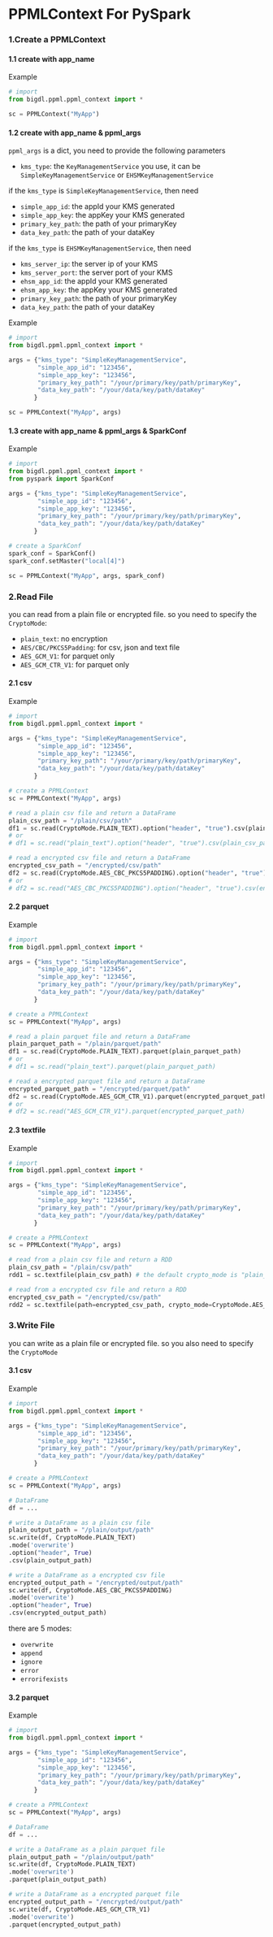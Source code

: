 # PPMLContext For PySpark

### 1.Create a PPMLContext

#### 1.1 create with app_name

Example

```python
# import
from bigdl.ppml.ppml_context import *

sc = PPMLContext("MyApp")
```

#### 1.2 create with app_name & ppml_args

`ppml_args` is a dict, you need to provide the following parameters

- `kms_type`: the `KeyManagementService` you use, it can be `SimpleKeyManagementService` or `EHSMKeyManagementService`

if the `kms_type` is `SimpleKeyManagementService`, then need

- `simple_app_id`: the appId your KMS generated
- `simple_app_key`: the appKey  your KMS generated
- `primary_key_path`: the path of your primaryKey
- `data_key_path`:  the path of your dataKey

if the `kms_type` is `EHSMKeyManagementService`, then need

- `kms_server_ip`: the server ip of your KMS
- `kms_server_port`: the server port of your KMS
- `ehsm_app_id`: the appId your KMS generated
- `ehsm_app_key`:  the appKey  your KMS generated
- `primary_key_path`: the path of your primaryKey
- `data_key_path`:  the path of your dataKey

Example

```python
# import
from bigdl.ppml.ppml_context import *

args = {"kms_type": "SimpleKeyManagementService",
        "simple_app_id": "123456",
        "simple_app_key": "123456",
        "primary_key_path": "/your/primary/key/path/primaryKey",
        "data_key_path": "/your/data/key/path/dataKey"
       }

sc = PPMLContext("MyApp", args)
```

#### 1.3 create with app_name & ppml_args & SparkConf

Example

```python
# import
from bigdl.ppml.ppml_context import *
from pyspark import SparkConf

args = {"kms_type": "SimpleKeyManagementService",
        "simple_app_id": "123456",
        "simple_app_key": "123456",
        "primary_key_path": "/your/primary/key/path/primaryKey",
        "data_key_path": "/your/data/key/path/dataKey"
       }

# create a SparkConf
spark_conf = SparkConf()
spark_conf.setMaster("local[4]")

sc = PPMLContext("MyApp", args, spark_conf)
```

### 2.Read File

you can read from a plain file or encrypted file. so you need to specify the `CryptoMode`:

- `plain_text`: no encryption
- `AES/CBC/PKCS5Padding`: for csv, json and text file
- `AES_GCM_V1`: for parquet only
- `AES_GCM_CTR_V1`: for parquet only

#### 2.1 csv

Example

```python
# import
from bigdl.ppml.ppml_context import *

args = {"kms_type": "SimpleKeyManagementService",
        "simple_app_id": "123456",
        "simple_app_key": "123456",
        "primary_key_path": "/your/primary/key/path/primaryKey",
        "data_key_path": "/your/data/key/path/dataKey"
       }

# create a PPMLContext
sc = PPMLContext("MyApp", args)

# read a plain csv file and return a DataFrame
plain_csv_path = "/plain/csv/path"
df1 = sc.read(CryptoMode.PLAIN_TEXT).option("header", "true").csv(plain_csv_path)
# or
# df1 = sc.read("plain_text").option("header", "true").csv(plain_csv_path)

# read a encrypted csv file and return a DataFrame
encrypted_csv_path = "/encrypted/csv/path"
df2 = sc.read(CryptoMode.AES_CBC_PKCS5PADDING).option("header", "true").csv(encrypted_csv_path)
# or
# df2 = sc.read("AES_CBC_PKCS5PADDING").option("header", "true").csv(encrypted_csv_path)
```

#### 2.2 parquet

Example

```python
# import
from bigdl.ppml.ppml_context import *

args = {"kms_type": "SimpleKeyManagementService",
        "simple_app_id": "123456",
        "simple_app_key": "123456",
        "primary_key_path": "/your/primary/key/path/primaryKey",
        "data_key_path": "/your/data/key/path/dataKey"
       }

# create a PPMLContext
sc = PPMLContext("MyApp", args)

# read a plain parquet file and return a DataFrame
plain_parquet_path = "/plain/parquet/path"
df1 = sc.read(CryptoMode.PLAIN_TEXT).parquet(plain_parquet_path)
# or
# df1 = sc.read("plain_text").parquet(plain_parquet_path)

# read a encrypted parquet file and return a DataFrame
encrypted_parquet_path = "/encrypted/parquet/path"
df2 = sc.read(CryptoMode.AES_GCM_CTR_V1).parquet(encrypted_parquet_path)
# or
# df2 = sc.read("AES_GCM_CTR_V1").parquet(encrypted_parquet_path)
```

#### 2.3 textfile

Example

```python
# import
from bigdl.ppml.ppml_context import *

args = {"kms_type": "SimpleKeyManagementService",
        "simple_app_id": "123456",
        "simple_app_key": "123456",
        "primary_key_path": "/your/primary/key/path/primaryKey",
        "data_key_path": "/your/data/key/path/dataKey"
       }

# create a PPMLContext
sc = PPMLContext("MyApp", args)

# read from a plain csv file and return a RDD
plain_csv_path = "/plain/csv/path"
rdd1 = sc.textfile(plain_csv_path) # the default crypto_mode is "plain_text"

# read from a encrypted csv file and return a RDD
encrypted_csv_path = "/encrypted/csv/path"
rdd2 = sc.textfile(path=encrypted_csv_path, crypto_mode=CryptoMode.AES_CBC_PKCS5PADDING)
```

### 3.Write File

you can write as a plain file or encrypted file. so you also need to specify the `CryptoMode`

#### 3.1 csv

Example

```python
# import
from bigdl.ppml.ppml_context import *

args = {"kms_type": "SimpleKeyManagementService",
        "simple_app_id": "123456",
        "simple_app_key": "123456",
        "primary_key_path": "/your/primary/key/path/primaryKey",
        "data_key_path": "/your/data/key/path/dataKey"
       }

# create a PPMLContext
sc = PPMLContext("MyApp", args)

# DataFrame
df = ...

# write a DataFrame as a plain csv file
plain_output_path = "/plain/output/path"
sc.write(df, CryptoMode.PLAIN_TEXT)
.mode('overwrite')
.option("header", True)
.csv(plain_output_path)

# write a DataFrame as a encrypted csv file
encrypted_output_path = "/encrypted/output/path"
sc.write(df, CryptoMode.AES_CBC_PKCS5PADDING)
.mode('overwrite')
.option("header", True)
.csv(encrypted_output_path)
```

there are 5 modes:

- `overwrite`
- `append`
- `ignore`
- `error`
- `errorifexists`

#### 3.2 parquet

Example

```python
# import
from bigdl.ppml.ppml_context import *

args = {"kms_type": "SimpleKeyManagementService",
        "simple_app_id": "123456",
        "simple_app_key": "123456",
        "primary_key_path": "/your/primary/key/path/primaryKey",
        "data_key_path": "/your/data/key/path/dataKey"
       }

# create a PPMLContext
sc = PPMLContext("MyApp", args)

# DataFrame
df = ...

# write a DataFrame as a plain parquet file
plain_output_path = "/plain/output/path"
sc.write(df, CryptoMode.PLAIN_TEXT)
.mode('overwrite')
.parquet(plain_output_path)

# write a DataFrame as a encrypted parquet file
encrypted_output_path = "/encrypted/output/path"
sc.write(df, CryptoMode.AES_GCM_CTR_V1)
.mode('overwrite')
.parquet(encrypted_output_path)
```

